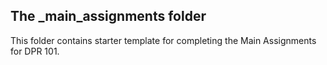 ## The _main_assignments folder

This folder contains starter template for completing the Main Assignments for DPR 101.
